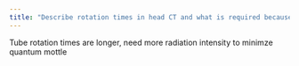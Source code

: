 ```yaml
---
title: "Describe rotation times in head CT and what is required because of this?"
---
```

Tube rotation times are longer, need more radiation intensity to minimze quantum mottle

